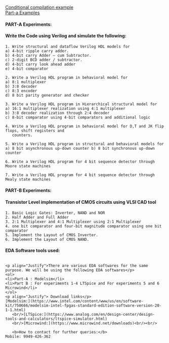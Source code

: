 [Conditional compilation example](https://github.com/visionvlsi/veriloghdlBasicsToAdvanced/tree/main/verilogDesignExamples/conditional_compilation)<br/>
[Part-a Examples](https://github.com/visionvlsi/veriloghdlBasicsToAdvanced/tree/main/verilogDesignExamples/part-a%20experiments)<br/>
#### PART-A Experiments:

#### Write the Code using Verilog and simulate the following:
```
1. Write structural and dataflow Verilog HDL models for
a) 4-bit ripple carry adder.
b) 4-bit carry Adder – cum Subtractor.
c) 2-digit BCD adder / subtractor.
d) 4-bit carry look ahead adder
e) 4-bit comparator

2. Write a Verilog HDL program in behavioral model for
a) 8:1 multiplexer
b) 3:8 decoder
c) 8:3 encoder
d) 8 bit parity generator and checker

3. Write a Verilog HDL program in Hierarchical structural model for
a) 16:1 multiplexer realization using 4:1 multiplexer
b) 3:8 decoder realization through 2:4 decoder
c) 8-bit comparator using 4-bit comparators and additional logic

4. Write a Verilog HDL program in behavioral model for D,T and JK flip flops, shift registers and
   counters.

5. Write a Verilog HDL program in structural and behavioral models for
a) 8 bit asynchronous up-down counter b) 8 bit synchronous up-down counter

6. Write a Verilog HDL program for 4 bit sequence detector through Moore state machines

7. Write a Verilog HDL program for 4 bit sequence detector through Mealy state machines

```

#### PART-B Experiments:

#### Transistor Level implementation of CMOS circuits using VLSI CAD tool
```
1. Basic Logic Gates: Inverter, NAND and NOR
2. Half Adder and Full Adder
3. 2:1 Multiplexer and 4:1 Multiplexer using 2:1 Multiplexer
4. one bit comparator and four-bit magnitude comparator using one bit comparator
5. Implement the Layout of CMOS Inverter.
6. Implement the Layout of CMOS NAND.
```
#### EDA Software tools used:
```

<p align="Justify">There are various EDA softwares for the same purpose. We will be using the following EDA softwares</p>
<ol>
<li>Part-A : Modelsim</li>
<li>Part B : For experiments 1-4 LTSpice and For experiments 5 and 6 Microwind</li>
</ol>   
<p align="Justify"> Download links</p>
[Modelsim:](https://www.intel.com/content/www/us/en/software-kit/750666/modelsim-intel-fpgas-standard-edition-software-version-20-1-1.html)
   <br/>[LTSpice:](https://www.analog.com/en/design-center/design-tools-and-calculators/ltspice-simulator.html)
   <br/>[Microwind:](https://www.microwind.net/downloads)<br/><br/>
   
   <b>How to contact for further queries:</b>
Mobile: 9949-426-362
```
